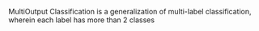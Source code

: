 MultiOutput Classification is a generalization of multi-label classification, wherein each label has more than 2 classes